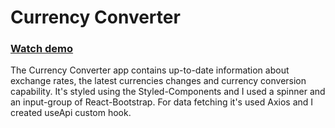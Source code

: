 # Currency Converter

### [Watch demo](https://evgenywas.github.io/currency-converter/)

The Currency Converter app contains up-to-date information about exchange rates, the latest currencies changes and currency conversion capability.
It's styled using the Styled-Components and I used a spinner and an input-group of React-Bootstrap. For data fetching it's used Axios and I created useApi custom hook.
